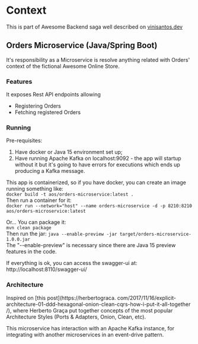 # Context

This is part of Awesome Backend saga well described
on [vinisantos.dev](https://vinisantos.dev/posts/awesome-backend)

## Orders Microservice (Java/Spring Boot)

It's responsibility as a Microservice is resolve anything related with Orders' context of the
fictional Awesome Online Store.

### Features

It exposes Rest API endpoints allowing

- Registering Orders
- Fetching registered Orders

### Running

Pre-requisites:

1. Have docker or Java 15 environment set up;
2. Have running Apache Kafka on localhost:9092 - the app will startup without it but it's going to
   have errors for executions which ends up producing a Kafka message.

This app is containerized, so if you have docker, you can create an image running something like:  
`docker build -t aos/orders-microservice:latest .`  
Then run a container for it:  
`docker run --network="host" --name orders-microservice -d -p 8210:8210 aos/orders-microservice:latest`

Or... You can package it:  
`mvn clean package`  
Then run the jar:
`java --enable-preview -jar target/orders-microservice-1.0.0.jar`  
The "--enable-preview" is necessary since there are Java 15 preview features in the code.

If everything is ok, you can access the swagger-ui at:  
http://localhost:8110/swagger-ui/

### Architecture

Inspired on [this post](https://herbertograca.
com/2017/11/16/explicit-architecture-01-ddd-hexagonal-onion-clean-cqrs-how-i-put-it-all-together /),
where Herberto Graça put together concepts of the most popular Architecture Styles (Ports &
Adapters, Onion, Clean, etc).

This microservice has interaction with an Apache Kafka instance, for integrating with another
microservices in an event-drive pattern.
